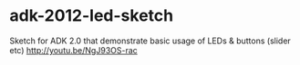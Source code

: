 adk-2012-led-sketch
===================

Sketch for ADK 2.0 that demonstrate basic usage of LEDs &amp; buttons (slider etc)  http://youtu.be/NgJ93OS-rac